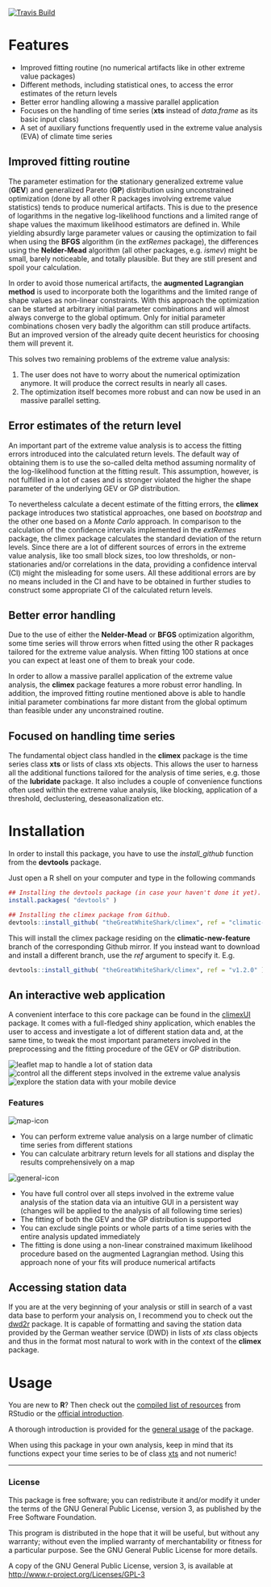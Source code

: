 [![Travis Build](https://travis-ci.org/theGreatWhiteShark/climex.svg?branch=master)](https://travis-ci.org/theGreatWhiteShark/climex.svg?branch=master)

# Features

- Improved fitting routine (no numerical artifacts like in other
  extreme value packages)
- Different methods, including statistical ones, to access the error
  estimates of the return levels
- Better error handling allowing a massive parallel application
- Focuses on the handling of time series (**xts** instead of
  *data.frame* as its basic input class)
- A set of auxiliary functions frequently used in the extreme value
  analysis (EVA) of climate time series

## Improved fitting routine

The parameter estimation for the stationary generalized extreme value
(**GEV**) and generalized Pareto (**GP**) distribution using
unconstrained optimization (done by all other R packages involving
extreme value statistics) tends to produce numerical artifacts. This
is due to the presence of logarithms in the negative log-likelihood
functions and a limited range of shape values the maximum likelihood
estimators are defined in. While yielding absurdly large parameter
values or causing the optimization to fail when using the **BFGS**
algorithm (in the *extRemes* package), the differences using the
**Nelder-Mead** algorithm (all other packages, e.g. *ismev*) might be
small, barely noticeable, and totally plausible. But they are still
present and spoil your calculation.

In order to avoid those numerical artifacts, the **augmented
Lagrangian method** is used to incorporate both the logarithms and the
limited range of shape values as non-linear constraints. With this
approach the optimization can be started at arbitrary initial
parameter combinations and will almost always converge to the global
optimum. Only for initial parameter combinations chosen very badly the
algorithm can still produce artifacts. But an improved version of the
already quite decent heuristics for choosing them will prevent it.

This solves two remaining problems of the extreme value analysis:
1. The user does not have to worry about the numerical optimization
   anymore. It will produce the correct results in nearly all cases.
2. The optimization itself becomes more robust and can now be used in
   an massive parallel setting.
   
## Error estimates of the return level

An important part of the extreme value analysis is to access the
fitting errors introduced into the calculated return levels. The
default way of obtaining them is to use the so-called delta method
assuming normality of the log-likelihood function at the fitting
result. This assumption, however, is not fulfilled in a lot of cases
and is stronger violated the higher the shape parameter of the
underlying GEV or GP distribution.

To nevertheless calculate a decent estimate of the fitting errors, the
**climex** package introduces two statistical approaches, one based on
*bootstrap* and the other one based on a *Monte Carlo* approach. In
comparison to the calculation of the confidence intervals implemented
in the *extRemes* package, the climex package calculates the standard
deviation of the return levels. Since there are a lot of different
sources of errors in the extreme value analysis, like too small block
sizes, too low thresholds, or non-stationaries and/or correlations in
the data, providing a confidence interval (CI) might the misleading
for some users. All these additional errors are by no means included
in the CI and have to be obtained in further studies to construct some
appropriate CI of the calculated return levels.

## Better error handling

Due to the use of either the **Nelder-Mead** or **BFGS** optimization
algorithm, some time series will throw errors when fitted using the
other R packages tailored for the extreme value analysis. When fitting
100 stations at once you can expect at least one of them to break your
code.

In order to allow a massive parallel application of the extreme value
analysis, the **climex** package features a more robust error
handling. In addition, the improved fitting routine mentioned above
is able to handle initial parameter combinations far more distant
from the global optimum than feasible under any unconstrained routine.

## Focused on handling time series

The fundamental object class handled in the **climex** package is the
time series class **xts** or lists of class xts objects. This allows
the user to harness all the additional functions tailored for the
analysis of time series, e.g. those of the **lubridate** package. It
also includes a couple of convenience functions often used within the
extreme value analysis, like blocking, application of a threshold,
declustering, deseasonalization etc.

# Installation

In order to install this package, you have to use the *install_github*
function from the **devtools** package.

Just open a R shell on your computer and type in the following commands

``` r
## Installing the devtools package (in case your haven't done it yet).
install.packages( "devtools" )

## Installing the climex package from Github.
devtools::install_github( "theGreatWhiteShark/climex", ref = "climatic-new-features" )
```

This will install the climex package residing on the
**climatic-new-feature** branch of the corresponding Github mirror. If
you instead want to download and install a different branch, use the
*ref* argument to specify it. E.g.

``` r
devtools::install_github( "theGreatWhiteShark/climex", ref = "v1.2.0" )
```


## An interactive web application

A convenient interface to this core package can be found in the
[climexUI](https://github.com/theGreatWhiteShark/climexUI) package. It
comes with a full-fledged shiny application, which enables the user to
access and investigate a lot of different station data and, at the
same time, to tweak the most important parameters involved in the
preprocessing and the fitting procedure of the GEV or GP
distribution. 

![leaflet map to handle a lot of station data](res/climex_map.jpeg)
![control all the different steps involved in the extreme value analysis](res/climex_time-series.png)
![explore the station data with your mobile device](res/climex_mobile.jpeg)

### Features

![map-icon](res/glyphicons-2-leaf.png)
- You can perform extreme value analysis on a large number of
  climatic time series from different stations
- You can calculate arbitrary return levels for all 
  stations and display the results comprehensively on a map
  
![general-icon](res/glyphicons-42-charts.png)
- You have full control over all steps involved in the extreme value
  analysis of the station data via an intuitive GUI in a persistent
  way (changes will be applied to the analysis of all following time
  series)
- The fitting of both the GEV and the GP distribution is supported
- You can exclude single points or whole parts of a time series 
  with the entire analysis updated immediately
- The fitting is done using a non-linear constrained maximum
  likelihood procedure based on the augmented Lagrangian method. Using
  this approach none of your fits will produce numerical artifacts

## Accessing station data

If you are at the very beginning of your analysis or still in search
of a vast data base to perform your analysis on, I recommend you
to check out the [dwd2r](https://github.com/theGreatWhiteShark/dwd2r)
package. It is capable of formatting and saving the station data
provided by the German weather service (DWD) in lists of *xts*
class objects and thus in the format most natural to work with in the
context of the **climex** package. 

# Usage

You are new to **R**? Then check out the [compiled list of
resources](https://www.rstudio.com/online-learning/#R) from RStudio or
the [official
introduction](https://CRAN.R-project.org/doc/manuals/R-intro.pdf).

A thorough introduction is provided for the [general
usage](vignettes/general-usage.Rmd) of the package.

When using this package in your own analysis, keep in mind that its
functions expect your time series to be of class
[xts](https://CRAN.R-project.org/web/packages/xts/index.html) and not
numeric!

---

### License

This package is free software; you can redistribute it and/or modify it
under the terms of the GNU General Public License, version 3, as
published by the Free Software Foundation.

This program is distributed in the hope that it will be useful, but
without any warranty; without even the implied warranty of
merchantability or fitness for a particular purpose.  See the GNU
General Public License for more details.

A copy of the GNU General Public License, version 3, is available at
<http://www.r-project.org/Licenses/GPL-3>
